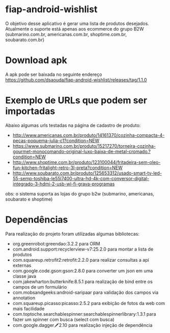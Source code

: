 # fiap-android-wishlist

O objetivo desse aplicativo é gerar uma lista de produtos desejados. Atualmente o suporte está apenas aos ecommerce do grupo B2W (submarino.com.br, americanas.com.br, shoptime.com.br, soubarato.com.br)

# Download apk

A apk pode ser baixada no seguinte endereço https://github.com/dsaouda/fiap-android-wishlist/releases/tag/1.1.0

# Exemplo de URLs que podem ser importadas

Abaixo algumas urls testadas na página de cadastro de produto:

 - http://www.americanas.com.br/produto/14161370/cozinha-compacta-4-pecas-poquema-julia-c1?condition=NEW
 - https://www.submarino.com.br/produto/15217270/torneira-cozinha-gourmet-monocomando-original-luxo-baixa-de-metal-cromado.?condition=NEW
 - http://www.shoptime.com.br/produto/123100044/fritadeira-sem-oleo-fun-kitchen-fritalight-retro-3l-preta?condition=NEW
 - http://www.soubarato.com.br/produto/125653312/usado-smart-tv-led-55-semp-toshiba-le55l7400-ultra-hd-4k-com-conversor-digital-integrado-3-hdmi-2-usb-wi-fi-grava-programas

obs: o sistema suporta as lojas do grupo b2w (submarino, americanas, soubarato e shoptime)

# Dependências

Para realização do projeto foram utilizadas algumas bibliotecas:

 - org.greenrobot:greendao:3.2.2 para ORM
 - com.android.support:recyclerview-v7:25.2.0 para montar a lista de produtos
 - com.squareup.retrofit2:retrofit:2.2.0 para realizar consultas a api externas
 - com.google.code.gson:gson:2.8.0 para converter um json em uma classe java
 - com.jakewharton:butterknife:8.5.1 para realização de bind entre os campos de um formulário
 - com.mobsandgeeks:android-saripaar para validação dos campos via annotation
 - com.squareup.picasso:picasso:2.5.2 para exibição de fotos da web com mais facilidade
 - com.toptoche.searchablespinner:searchablespinnerlibrary:1.3.1 para fazer um spinner com busca (select com busca)
 - com.google.dagger:dagger:2.10 para realização injeção de dependência


